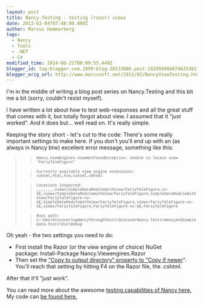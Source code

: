 ```yaml
---
layout: post
title: Nancy.Testing - testing (razor) views
date: 2013-02-04T07:48:00.000Z
author: Marcus Hammarberg
tags:
  - Nancy
  - Tools
  - .NET
  - C#
modified_time: 2014-06-21T00:09:55.449Z
blogger_id: tag:blogger.com,1999:blog-36533086.post-1820569848746353017
blogger_orig_url: http://www.marcusoft.net/2013/02/NancyViewTesting.html
---
```





I'm in the middle of writing a blog post series on Nancy.Testing and
this bit me a bit (sorry, couldn't resist myself).

I have written a lot about how to test web-responses and all the great
stuff that comes with it, but totally forgot about view. I assumed that
it "just worked". And it does but... well read on. It's really simple.


Keeping the story short - let's cut to the code:
There's some really important settings to make here. If you don't you'll
end up with an (as always in Nancy btw) excellent error message,
something like this:

> > <span
> > style="font-family: Courier New, Courier, monospace; font-size: x-small;">Nancy.ViewEngines.ViewNotFoundException:
> > Unable to locate view 'FariyTaleFigure'
>
> > <span
> > style="font-family: Courier New, Courier, monospace; font-size: x-small;">Currently
> > available view engine extensions:
> > sshtml,html,htm,cshtml,vbhtml
>
> > <span
> > style="font-family: Courier New, Courier, monospace; font-size: x-small;">Locations
> > inspected:
> > ,,,,,,,,views/SimpleDataModuleWithView/FariyTaleFigure-sv-SE,views/SimpleDataModuleWithView/FariyTaleFigure,SimpleDataModuleWithView/FariyTaleFigure-sv-SE,SimpleDataModuleWithView/FariyTaleFigure,views/FariyTaleFigure-sv-SE,views/FariyTaleFigure,FariyTaleFigure-sv-SE,FariyTaleFigure
>
> > <span
> > style="font-family: Courier New, Courier, monospace; font-size: x-small;">Root
> > path:
> > C:\Dev\DiscoveringNancyThroughTests\DiscoverNancy.Tests\NancyAndSimpleData.Tests\bin\Debug

Oh yeah - the two settings you need to do:

-   First install the Razor (or the view engine of choice) NuGet
    package: Install-Package Nancy.Viewengines.Razor
-   Then set the ["Copy to output directory" property to "Copy if
    newer](https://groups.google.com/forum/?fromgroups=#!searchin/nancy-web-framework/testing$20razor$20views/nancy-web-framework/NE6jFpkdaMM/D8a8N717OqcJ)".
    You'll reach that setting by hitting F4 on the Razor file, the
    .cshtml.



After that it'll "just work".

You can read more about the awesome [testing capabilities of Nancy
here.](http://www.marcusoft.net/2013/01/NancyTesting1.html)
My code can [be found
here.](https://github.com/marcusoftnet/DiscoveringNancyThroughTests)


